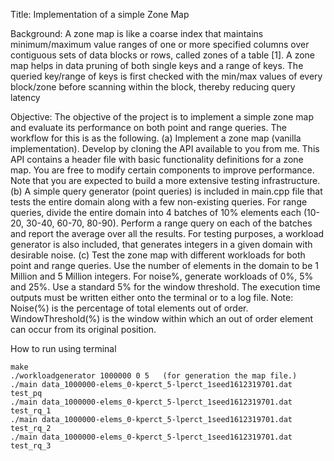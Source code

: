 Title: Implementation of a simple Zone Map

Background: A zone map is like a coarse index that maintains minimum/maximum
value ranges of one or more specified columns over contiguous sets of data blocks or
rows, called zones of a table [1]. A zone map helps in data pruning of both single keys
and a range of keys. The queried key/range of keys is first checked with the min/max
values of every block/zone before scanning within the block, thereby reducing query
latency

Objective: The objective of the project is to implement a simple zone map and
evaluate its performance on both point and range queries. The workflow for this is as
the following.
(a) Implement a zone map (vanilla implementation). Develop by cloning the API
available to you from me. This API contains a header file with basic
functionality definitions for a zone map. You are free to modify certain
components to improve performance. Note that you are expected to build a more
extensive testing infrastructure.
(b) A simple query generator (point queries) is included in main.cpp file that tests the
entire domain along with a few non-existing queries. For range queries, divide the
entire domain into 4 batches of 10% elements each (10-20, 30-40, 60-70, 80-90).
Perform a range query on each of the batches and report the average over all the
results. For testing purposes, a workload generator is also included, that generates
integers in a given domain with desirable noise.
(c) Test the zone map with different workloads for both point and range queries. Use
the number of elements in the domain to be 1 Million and 5 Million integers. For
noise%, generate workloads of 0%, 5% and 25%. Use a standard 5% for the window
threshold. The execution time outputs must be written either onto the terminal or
to a log file.
Note: Noise(%) is the percentage of total elements out of order.
WindowThreshold(%) is the window within which an out of order element can
occur from its original position.


How to run using terminal


	make
	./workloadgenerator 1000000 0 5   (for generation the map file.)
	./main data_1000000-elems_0-kperct_5-lperct_1seed1612319701.dat test_pq
	./main data_1000000-elems_0-kperct_5-lperct_1seed1612319701.dat test_rq_1
	./main data_1000000-elems_0-kperct_5-lperct_1seed1612319701.dat test_rq_2
	./main data_1000000-elems_0-kperct_5-lperct_1seed1612319701.dat test_rq_3
